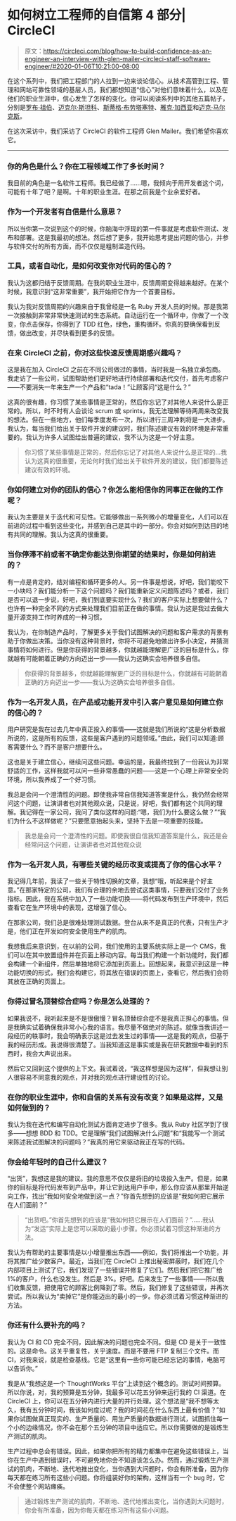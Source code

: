 # 如何树立工程师的自信第 4 部分| CircleCI

> 原文：<https://circleci.com/blog/how-to-build-confidence-as-an-engineer-an-interview-with-glen-mailer-circleci-staff-software-engineer/#2020-01-06T10:21:00-08:00>

在这个系列中，我们把工程部门的人拉到一边来谈论信心。从技术高管到工程、管理和网站可靠性领域的基层人员，我们都想知道“信心”对他们意味着什么，以及在他们的职业生涯中，信心发生了怎样的变化。你可以阅读系列中的其他五篇帖子，分别是[罗布·祖伯](https://circleci.com/blog/how-to-build-confidence-as-an-engineer-an-interview-with-rob-zuber-circleci-cto/)、[迈克尔·斯坦科](https://circleci.com/blog/how-to-build-confidence-as-an-engineer-an-interview-with-michael-stahnke-circleci-vp-of-platform/)、[斯蒂格·布劳塔塞特](https://circleci.com/blog/how-to-build-confidence-as-an-engineer-an-interview-with-stig-brautaset-circleci-staff-software-engineer/)、[雅克·加西亚](https://circleci.com/blog/how-to-build-confidence-as-an-engineer-an-interview-with-jacque-garcia-circleci-software-engineer/)和[迈克·马尔克斯](https://circleci.com/blog/how-to-build-confidence-as-an-engineer-an-interview-with-mike-marquez-circleci-senior-release-engineer/)。

在这次采访中，我们采访了 CircleCI 的软件工程师 Glen Mailer。我们希望你喜欢它。

* * *

### 你的角色是什么？你在工程领域工作了多长时间？

我目前的角色是一名软件工程师。我已经做了……嗯，我倾向于用开发者这个词，可能有十年了吧？是啊。十年的职业生涯。在那之前我是个业余爱好者。

### 作为一个开发者有自信是什么意思？

所以当你第一次说到这个的时候，你脑海中浮现的第一件事就是考虑软件测试、发布和部署。这是我最初的想法。然后想了更多，我开始思考提出问题的信心，并参与软件交付的所有方面，而不仅仅是粗制滥造代码。

### 工具，或者自动化，是如何改变你对代码的信心的？

我认为这都归结于反馈周期。在我的职业生涯中，反馈周期变得越来越好。在某个时候，我意识到“这非常重要”，我开始把它作为一个首要目标。

我认为我对反馈周期的兴趣来自于我曾经是一名 Ruby 开发人员的时候。那是我第一次接触到非常非常快速测试的生态系统。自动运行在一个循环中，你做了一个改变，你点击保存，你得到了 TDD 红色，绿色，重构循环。你真的要确保看到反馈，做出改变，并尽快看到更多的反馈。

### 在来 CircleCI 之前，你对这些快速反馈周期感兴趣吗？

这是我在加入 CircleCI 之前在不同公司做过的事情，当时我是一名独立承包商。我走访了一些公司，试图帮助他们更好地进行持续部署和迭代交付，首先考虑客户——不要消失一年来生产一个产品和“tada！”让顾客问“这是什么？”

这真的很有趣，你习惯了某些事情是正常的，然后你忘记了对其他人来说什么是正常的。所以，时不时有人会谈论 scrum 或 sprints，我无法理解等待两周来改变我的想法。但在一些地方，他们每季度发布一次，所以进行三周冲刺将是一大进步。我认为，每当我们给出关于软件开发的建议时，我们陈述建议有效的环境是非常重要的。我认为许多人试图给出普遍的建议，我不认为这是一个好主意。

> 你习惯了某些事情是正常的，然后你忘记了对其他人来说什么是正常的…我认为这真的很重要，无论何时我们给出关于软件开发的建议，我们都要陈述建议有效的环境。

### 你如何建立对你的团队的信心？你怎么能相信你的同事正在做的工作呢？

我认为主要是关于迭代和可见性。它能够做出一系列微小的增量变化，人们可以在前进的过程中看到这些变化，并感到自己是其中的一部分。你会对如何到达目的地有共同的理解。我认为这真的很重要。

### 当你停滞不前或者不确定你能达到你期望的结果时，你是如何前进的？

有一点是肯定的，结对编程和循环更多的人。另一件事是想说，好吧，我们能咬下一小块吗？我们能分析一下这个问题吗？我们能重新定义问题陈述吗？或者，我们是否可以退一步说，好吧，我们到底要实现什么？我们的客户实际上想要做什么？也许有一种完全不同的方式来处理我们目前正在做的事情。我认为这是我过去做大量开源支持工作时养成的一种习惯。

我认为，在你制造产品时，了解更多关于我们试图解决的问题和客户需求的背景有助于你做出决策。当你没有这种背景时，你将不可避免地做出许多小决定，并猜测事情将如何进行。但是你获得的背景越多，你就越能理解更广泛的目标是什么，你就越有可能朝着正确的方向迈出一步——我认为这确实会培养很多自信。

> 你获得的背景越多，你就越能理解更广泛的目标是什么，你就越有可能朝着正确的方向迈出一步——我认为这确实会培养很多自信。

### 作为一名开发人员，在产品或功能开发中引入客户意见是如何建立你的信心的？

用户研究是我在过去几年中真正投入的事情——这就是我们所说的“这是分析数据所说的，这是所有的反馈，这些是客户遇到的问题领域。”由此，我们可以知道:顾客需要什么？而不是客户想要什么。

这也是关于建立信心，继续问这些问题。幸运的是，我最终找到了一份我认为非常舒适的工作，这样我就可以问一些非常愚蠢的问题——这是一个心理上非常安全的环境，所以我养成了一个好习惯。

我总是会问一个澄清性的问题。即使我非常自信我知道答案是什么，我仍然会经常问这个问题，让演讲者也对其他观众说，只是说，好吧，我们都有这个共同的理解。我记得在一家公司，我问了类似这样的问题:“嗯，我们为什么要这么做？”“我们为什么不这样做呢？”只要愿意抬起头来，坚持下去是一项重要的技能。

> 我总是会问一个澄清性的问题。即使我很自信我知道答案是什么，我还是会经常问这个问题，让演讲者也对其他观众说

### 作为一名开发人员，有哪些关键的经历改变或提高了你的信心水平？

我记得几年前，我读了一些关于特性切换的文章，我想“哦，听起来是个好主意。”在那家特定的公司，我们有合理的余地去尝试这类事情，只要我们交付了业务指标。因此，我在系统中加入了一些功能切换——将代码发布到生产环境中，然后查看它在生产环境中的表现，这增强了信心。

在那家公司，我们总是很难处理测试数据。登台从来不是真正的代表，只有生产才是，他们正在开发如何安全使用生产的肌肉。

我想我后来意识到，在以前的公司，我们使用的主要系统实际上是一个 CMS，我们可以在其中放置组件并在页面上移动内容。每当我们构建一个新功能时，我们都会构建一个新组件，然后单独地将它添加到页面上。回想起来，我意识到这是一种功能切换的形式，我们会构建它，将其放在错误的页面上，查看它，然后我们会将其放在正确的页面上。

### 你得过冒名顶替综合症吗？你是怎么处理的？

如果我说不，我听起来是不是很傲慢？冒名顶替综合症不是我真正担心的事情。但是我确实试着确保我非常小心我的语言。我尽量不做绝对的陈述。就像当我讲述一段经历的轶事时，我会明确表示这是过去发生过的事情——这是我的观点，但基于我的经历形成。我说得很清楚了。当我知道这是事实或是我在研究数据中看到的东西时，我会大声说出来。

然后它又回到这个提供的上下文。我试着说，“我这样想是因为这样”，但我想让别人很容易不同意我的观点，并对我的观点进行建设性的讨论。

### 在你的职业生涯中，你和自信的关系有没有改变？如果是这样，又是如何做到的？

我认为我在迭代和编写自动化测试方面肯定进步了很多。我从 Ruby 社区学到了很多——想想 BDD 和 TDD。它是理解“我们试图解决什么问题”和“我能写一个测试来陈述我试图解决的问题吗？”我真的用它来驱动我正在写的代码。

### 你会给年轻时的自己什么建议？

“出货”，我想这是我的建议。我的意思不仅仅是将旧的垃圾投入生产。但是，如果你的目标是将代码发布到产品中，并让它到达用户手中，那么你应该从那里开始逆向工作，找出“我如何安全地做到这一点？”你首先想到的应该是“我如何把它展示在人们面前？”

> “出货吧。”你首先想到的应该是“我如何把它展示在人们面前？”……我认为“发运”实际上是您可以采取的最小步骤。你必须试着习惯这种渐进的方法。

我认为有帮助的主要事情是以小增量推出东西——例如，我们将推出一个功能，并将其推广给少数客户。最近，当我们在 CircleCI 上推出秘密屏蔽时，我们在几个内部项目上测试了它，我们发现了一些错误并修复了它们。然后我们把它推广给 1%的客户，什么也没发生。然后是 3%。好吧。后来发生了一些事情——所以我们收集反馈，把使用它的顾客比例降到了零。然后，我们修复了这些错误，并再次尝试。所以我认为“卖掉它”是你能迈出的最小的一步。你必须试着习惯这种渐进的方法。

### 你还有什么要补充的吗？

我认为 CI 和 CD 完全不同，因此解决的问题也完全不同。但是 CD 是关于一致性的。这是命令。这关乎重复性，关乎速度。而是不要用 FTP 复制三个文件。而 CI，对我来说，就是检查基线。它是“这里有一些你可能已经忘记的事情，电脑可以告诉你。”

我是从“我想这是一个 ThoughtWorks 平台”上读到这个概念的。测试时间预算。所以你说，对，我的预算是五分钟，我最多可以花五分钟来运行我的 CI 渠道。在 CircleCI 上，你可以在五分钟内进行大量的并行处理。这个想法是“我不想等太久，我有五分钟时间，我该如何度过呢？我的时间花在什么东西上最有价值？”如果你试图做真正现实的、生产质量的、用生产质量的数据进行测试，试图抓住每一个小的边缘情况，你不会在那个五分钟的项目中适应它。所以你需要做的是锻炼生产测试的肌肉。

生产过程中总会有错误。因此，如果你把所有的精力都集中在避免这些错误上，当你在生产中遇到错误时，不可避免地你会不知道该怎么办。然而，通过锻炼生产测试的肌肉，不断地、迭代地推出变化，当你遇到大问题时，你会有所准备，因为你每天都在练习所有这些小问题。你将组装好你的架构，这样当有一个 bug 时，它不会使整个网站瘫痪。

> 通过锻炼生产测试的肌肉，不断地、迭代地推出变化，当你遇到大问题时，你会有所准备，因为你每天都在练习所有这些小问题。
